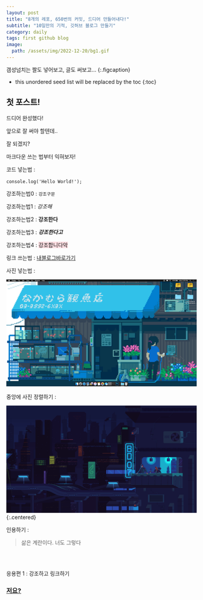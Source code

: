 ```yaml
---
layout: post
title: "8개의 레포, 650번의 커밋, 드디어 만들어내다!"
subtitle: "10일만의 기적, 깃허브 블로그 만들기"
category: daily
tags: first github blog
image:
  path: /assets/img/2022-12-20/bg1.gif
---
```


갬성넘치는 짤도 넣어보고, 글도 써보고...
{:.figcaption}


* this unordered seed list will be replaced by the toc
{:toc}

## 첫 포스트!

드디어 완성했다!

앞으로 잘 써야 할텐데..

잘 되겠지?

마크다운 쓰는 법부터 익혀보자!

코드 넣는법 : 
```
console.log('Hello World!');
```

강조하는법0 : `강조구문`

강조하는법1 : *강조해*

강조하는법2 : **강조한다**

강조하는법3 : ***강조한다고***

강조하는법4 : <span style='background-color: #ffdce0'>강조합니다악</span>

링크 쓰는법 : [내블로그바로가기]

[내블로그바로가기]: https://lunadein2022.github.io


사진 넣는법 : 

![ilovethis](assets/img/bg4.gif)


중앙에 사진 정렬하기 : 

![innerpeace](assets/img/bg5.gif){:.centered}


인용하기 :

>삶은 계란이다. 너도 그렇다

<br>
<br>

응용편 1 : 강조하고 링크하기

### [저요?]

[저요?]: https://lunadein2022.github.io/about/

